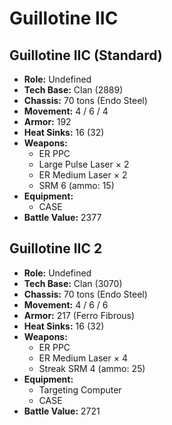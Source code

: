 # Guillotine IIC
## Guillotine IIC (Standard)
- **Role:** Undefined
- **Tech Base:** Clan (2889)
- **Chassis:** 70 tons (Endo Steel)
- **Movement:** 4 / 6 / 4
- **Armor:** 192
- **Heat Sinks:** 16 (32)
- **Weapons:**
  - ER PPC
  - Large Pulse Laser × 2
  - ER Medium Laser × 2
  - SRM 6 (ammo: 15)
- **Equipment:**
  - CASE
- **Battle Value:** 2377

## Guillotine IIC 2
- **Role:** Undefined
- **Tech Base:** Clan (3070)
- **Chassis:** 70 tons (Endo Steel)
- **Movement:** 4 / 6 / 6
- **Armor:** 217 (Ferro Fibrous)
- **Heat Sinks:** 16 (32)
- **Weapons:**
  - ER PPC
  - ER Medium Laser × 4
  - Streak SRM 4 (ammo: 25)
- **Equipment:**
  - Targeting Computer
  - CASE
- **Battle Value:** 2721

